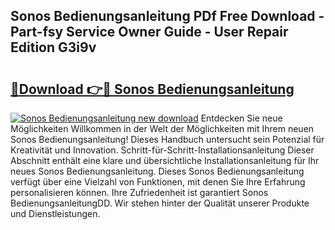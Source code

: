 ## Sonos Bedienungsanleitung PDf Free Download - Part-fsy Service Owner Guide - User Repair Edition G3i9v

# <h2><a href="http://df0hmf.blite.top/?on=Sonos+Bedienungsanleitung">🔗Download 👉🔴 Sonos Bedienungsanleitung</a></h2>

[![Sonos Bedienungsanleitung new download](https://i.imgur.com/lujVjoI.png)](http://df0hmf.blite.top/?on=Sonos+Bedienungsanleitung)
Entdecken Sie neue Möglichkeiten Willkommen in der Welt der Möglichkeiten mit Ihrem neuen Sonos Bedienungsanleitung! Dieses Handbuch untersucht sein Potenzial für Kreativität und Innovation. Schritt-für-Schritt-Installationsanleitung Dieser Abschnitt enthält eine klare und übersichtliche Installationsanleitung für Ihr neues Sonos Bedienungsanleitung. Dieses Sonos Bedienungsanleitung verfügt über eine Vielzahl von Funktionen, mit denen Sie Ihre Erfahrung personalisieren können. Ihre Zufriedenheit ist garantiert Sonos BedienungsanleitungDD. Wir stehen hinter der Qualität unserer Produkte und Dienstleistungen.
